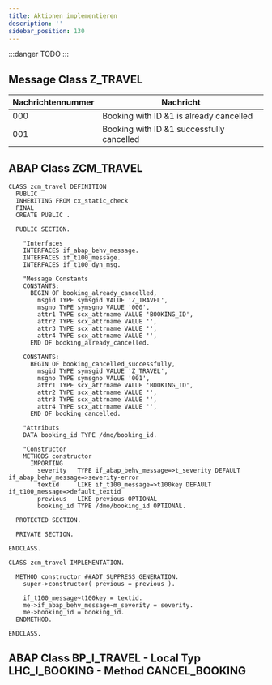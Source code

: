 ```yaml
---
title: Aktionen implementieren
description: ''
sidebar_position: 130
---
```


:::danger TODO
:::

## Message Class Z_TRAVEL
| Nachrichtennummer | Nachricht                                 |
| ----------------- | ----------------------------------------- |
| 000               | Booking with ID &1 is already cancelled   |
| 001               | Booking with ID &1 successfully cancelled |

## ABAP Class ZCM_TRAVEL
```abap
CLASS zcm_travel DEFINITION
  PUBLIC
  INHERITING FROM cx_static_check
  FINAL
  CREATE PUBLIC .

  PUBLIC SECTION.

    "Interfaces
    INTERFACES if_abap_behv_message.
    INTERFACES if_t100_message.
    INTERFACES if_t100_dyn_msg.

    "Message Constants
    CONSTANTS:
      BEGIN OF booking_already_cancelled,
        msgid TYPE symsgid VALUE 'Z_TRAVEL',
        msgno TYPE symsgno VALUE '000',
        attr1 TYPE scx_attrname VALUE 'BOOKING_ID',
        attr2 TYPE scx_attrname VALUE '',
        attr3 TYPE scx_attrname VALUE '',
        attr4 TYPE scx_attrname VALUE '',
      END OF booking_already_cancelled.

    CONSTANTS:
      BEGIN OF booking_cancelled_successfully,
        msgid TYPE symsgid VALUE 'Z_TRAVEL',
        msgno TYPE symsgno VALUE '001',
        attr1 TYPE scx_attrname VALUE 'BOOKING_ID',
        attr2 TYPE scx_attrname VALUE '',
        attr3 TYPE scx_attrname VALUE '',
        attr4 TYPE scx_attrname VALUE '',
      END OF booking_cancelled.
    
    "Attributs
    DATA booking_id TYPE /dmo/booking_id.

    "Constructor
    METHODS constructor
      IMPORTING
        severity   TYPE if_abap_behv_message=>t_severity DEFAULT if_abap_behv_message=>severity-error
        textid     LIKE if_t100_message=>t100key DEFAULT if_t100_message=>default_textid
        previous   LIKE previous OPTIONAL
        booking_id TYPE /dmo/booking_id OPTIONAL.

  PROTECTED SECTION.

  PRIVATE SECTION.

ENDCLASS.

CLASS zcm_travel IMPLEMENTATION.

  METHOD constructor ##ADT_SUPPRESS_GENERATION.
    super->constructor( previous = previous ).

    if_t100_message~t100key = textid.
    me->if_abap_behv_message~m_severity = severity.
    me->booking_id = booking_id.
  ENDMETHOD.

ENDCLASS.
```

## ABAP Class BP_I_TRAVEL - Local Typ LHC_I_BOOKING - Method CANCEL_BOOKING
```abap

```

